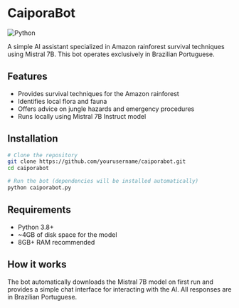 # CaiporaBot

![Python](https://img.shields.io/badge/python-3.8+-blue.svg)

A simple AI assistant specialized in Amazon rainforest survival techniques using Mistral 7B. This bot operates exclusively in Brazilian Portuguese.

## Features

- Provides survival techniques for the Amazon rainforest
- Identifies local flora and fauna
- Offers advice on jungle hazards and emergency procedures
- Runs locally using Mistral 7B Instruct model

## Installation

```bash
# Clone the repository
git clone https://github.com/yourusername/caiporabot.git
cd caiporabot

# Run the bot (dependencies will be installed automatically)
python caiporabot.py
```

## Requirements

- Python 3.8+
- ~4GB of disk space for the model
- 8GB+ RAM recommended

## How it works

The bot automatically downloads the Mistral 7B model on first run and provides a simple chat interface for interacting with the AI. All responses are in Brazilian Portuguese.
